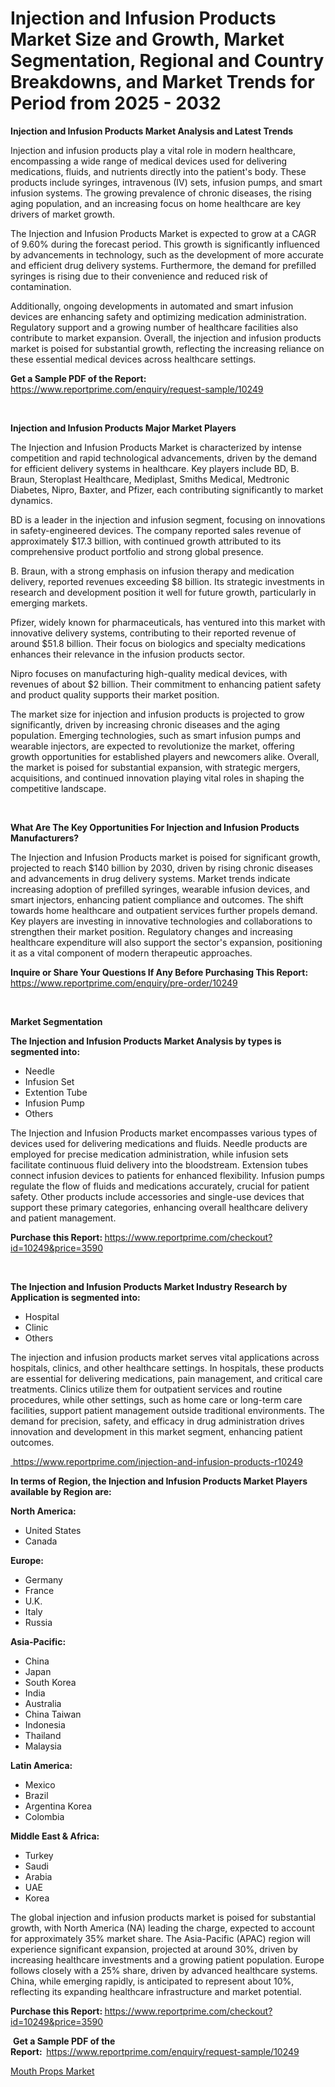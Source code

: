 <p><h1>Injection and Infusion Products Market Size and Growth, Market Segmentation, Regional and Country Breakdowns, and Market Trends for Period from 2025 -  2032</h1></p><p><strong>Injection and Infusion Products Market Analysis and Latest Trends</strong></p>
<p><p>Injection and infusion products play a vital role in modern healthcare, encompassing a wide range of medical devices used for delivering medications, fluids, and nutrients directly into the patient's body. These products include syringes, intravenous (IV) sets, infusion pumps, and smart infusion systems. The growing prevalence of chronic diseases, the rising aging population, and an increasing focus on home healthcare are key drivers of market growth.</p><p>The Injection and Infusion Products Market is expected to grow at a CAGR of 9.60% during the forecast period. This growth is significantly influenced by advancements in technology, such as the development of more accurate and efficient drug delivery systems. Furthermore, the demand for prefilled syringes is rising due to their convenience and reduced risk of contamination. </p><p>Additionally, ongoing developments in automated and smart infusion devices are enhancing safety and optimizing medication administration. Regulatory support and a growing number of healthcare facilities also contribute to market expansion. Overall, the injection and infusion products market is poised for substantial growth, reflecting the increasing reliance on these essential medical devices across healthcare settings.</p></p>
<p><strong>Get a Sample PDF of the Report:&nbsp;</strong> <a href="https://www.reportprime.com/enquiry/request-sample/10249?utm_campaign=3564&utm_medium=2&utm_source=Github&utm_content=ia&utm_term=20032025&utm_id=injection-and-infusion-products">https://www.reportprime.com/enquiry/request-sample/10249</a></p>
<p>&nbsp;</p>
<p><strong>Injection and Infusion Products Major Market Players</strong></p>
<p><p>The Injection and Infusion Products Market is characterized by intense competition and rapid technological advancements, driven by the demand for efficient delivery systems in healthcare. Key players include BD, B. Braun, Steroplast Healthcare, Mediplast, Smiths Medical, Medtronic Diabetes, Nipro, Baxter, and Pfizer, each contributing significantly to market dynamics.</p><p>BD is a leader in the injection and infusion segment, focusing on innovations in safety-engineered devices. The company reported sales revenue of approximately $17.3 billion, with continued growth attributed to its comprehensive product portfolio and strong global presence. </p><p>B. Braun, with a strong emphasis on infusion therapy and medication delivery, reported revenues exceeding $8 billion. Its strategic investments in research and development position it well for future growth, particularly in emerging markets.</p><p>Pfizer, widely known for pharmaceuticals, has ventured into this market with innovative delivery systems, contributing to their reported revenue of around $51.8 billion. Their focus on biologics and specialty medications enhances their relevance in the infusion products sector.</p><p>Nipro focuses on manufacturing high-quality medical devices, with revenues of about $2 billion. Their commitment to enhancing patient safety and product quality supports their market position.</p><p>The market size for injection and infusion products is projected to grow significantly, driven by increasing chronic diseases and the aging population. Emerging technologies, such as smart infusion pumps and wearable injectors, are expected to revolutionize the market, offering growth opportunities for established players and newcomers alike. Overall, the market is poised for substantial expansion, with strategic mergers, acquisitions, and continued innovation playing vital roles in shaping the competitive landscape.</p></p>
<p>&nbsp;</p>
<p><strong>What Are The Key Opportunities For Injection and Infusion Products Manufacturers?</strong></p>
<p><p>The Injection and Infusion Products market is poised for significant growth, projected to reach $140 billion by 2030, driven by rising chronic diseases and advancements in drug delivery systems. Market trends indicate increasing adoption of prefilled syringes, wearable infusion devices, and smart injectors, enhancing patient compliance and outcomes. The shift towards home healthcare and outpatient services further propels demand. Key players are investing in innovative technologies and collaborations to strengthen their market position. Regulatory changes and increasing healthcare expenditure will also support the sector's expansion, positioning it as a vital component of modern therapeutic approaches.</p></p>
<p><strong>Inquire or Share Your Questions If Any Before Purchasing This Report:</strong> <a href="https://www.reportprime.com/enquiry/pre-order/10249?utm_campaign=3564&utm_medium=2&utm_source=Github&utm_content=ia&utm_term=20032025&utm_id=injection-and-infusion-products">https://www.reportprime.com/enquiry/pre-order/10249</a></p>
<p>&nbsp;</p>
<p><strong>Market Segmentation</strong></p>
<p><strong>The Injection and Infusion Products Market Analysis by types is segmented into:</strong></p>
<p><ul><li>Needle</li><li>Infusion Set</li><li>Extention Tube</li><li>Infusion Pump</li><li>Others</li></ul></p>
<p><p>The Injection and Infusion Products market encompasses various types of devices used for delivering medications and fluids. Needle products are employed for precise medication administration, while infusion sets facilitate continuous fluid delivery into the bloodstream. Extension tubes connect infusion devices to patients for enhanced flexibility. Infusion pumps regulate the flow of fluids and medications accurately, crucial for patient safety. Other products include accessories and single-use devices that support these primary categories, enhancing overall healthcare delivery and patient management.</p></p>
<p><strong>Purchase this Report:&nbsp;</strong><a href="https://www.reportprime.com/checkout?id=10249&price=3590&utm_campaign=3564&utm_medium=2&utm_source=Github&utm_content=ia&utm_term=20032025&utm_id=injection-and-infusion-products">https://www.reportprime.com/checkout?id=10249&price=3590</a></p>
<p>&nbsp;</p>
<p><strong>The Injection and Infusion Products Market Industry Research by Application is segmented into:</strong></p>
<p><ul><li>Hospital</li><li>Clinic</li><li>Others</li></ul></p>
<p><p>The injection and infusion products market serves vital applications across hospitals, clinics, and other healthcare settings. In hospitals, these products are essential for delivering medications, pain management, and critical care treatments. Clinics utilize them for outpatient services and routine procedures, while other settings, such as home care or long-term care facilities, support patient management outside traditional environments. The demand for precision, safety, and efficacy in drug administration drives innovation and development in this market segment, enhancing patient outcomes.</p></p>
<p><a href="https://www.reportprime.com/injection-and-infusion-products-r10249?utm_campaign=3564&utm_medium=2&utm_source=Github&utm_content=ia&utm_term=20032025&utm_id=injection-and-infusion-products">&nbsp;https://www.reportprime.com/injection-and-infusion-products-r10249</a></p>
<p><strong>In terms of Region, the Injection and Infusion Products Market Players available by Region are:</strong></p>
<p>
    <p> <strong> North America: </strong>
        <ul>
            <li>United States</li>
            <li>Canada</li>
        </ul>
        </p> 
    <p> <strong> Europe: </strong>
        <ul>
            <li>Germany</li>
            <li>France</li>
            <li>U.K.</li>
            <li>Italy</li>
            <li>Russia</li>
        </ul>
        </p> 
    <p> <strong> Asia-Pacific: </strong>
        <ul>
            <li>China</li>
            <li>Japan</li>
            <li>South Korea</li>
            <li>India</li>
            <li>Australia</li>
            <li>China Taiwan</li>
            <li>Indonesia</li>
            <li>Thailand</li>
            <li>Malaysia</li>
        </ul>
        </p> 
    <p> <strong> Latin America: </strong>
        <ul>
            <li>Mexico</li>
            <li>Brazil</li>
            <li>Argentina Korea</li>
            <li>Colombia</li>
        </ul>
        </p> 
    <p> <strong> Middle East & Africa: </strong>
        <ul>
            <li>Turkey</li>
            <li>Saudi</li>
            <li>Arabia</li>
            <li>UAE</li>
            <li>Korea</li>
        </ul>
    </p>
    </p>
<p><p>The global injection and infusion products market is poised for substantial growth, with North America (NA) leading the charge, expected to account for approximately 35% market share. The Asia-Pacific (APAC) region will experience significant expansion, projected at around 30%, driven by increasing healthcare investments and a growing patient population. Europe follows closely with a 25% share, driven by advanced healthcare systems. China, while emerging rapidly, is anticipated to represent about 10%, reflecting its expanding healthcare infrastructure and market potential.</p></p>
<p><strong>Purchase this Report: </strong><a href="https://www.reportprime.com/checkout?id=10249&price=3590&utm_campaign=3564&utm_medium=2&utm_source=Github&utm_content=ia&utm_term=20032025&utm_id=injection-and-infusion-products">https://www.reportprime.com/checkout?id=10249&price=3590</a></p>
<p>&nbsp;<strong>Get a Sample PDF of the Report:&nbsp;&nbsp;</strong><a href="https://www.reportprime.com/enquiry/request-sample/10249?utm_campaign=3564&utm_medium=2&utm_source=Github&utm_content=ia&utm_term=20032025&utm_id=injection-and-infusion-products">https://www.reportprime.com/enquiry/request-sample/10249</a></p>
<p><strong></strong></p>
<p><p><a href="https://github.com/astadtetcha28/Market-Research-Report-List-1/blob/main/mouth-props-market.md?utm_campaign=3564&utm_medium=2&utm_source=Github&utm_content=ia&utm_term=20032025&utm_id=injection-and-infusion-products">Mouth Props Market</a></p></p>